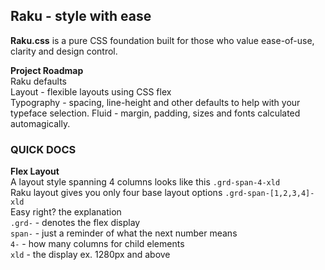 ## Raku - style with ease

**Raku.css** is a pure CSS foundation built for those who value ease-of-use, clarity and design control.  


**Project Roadmap**\
Raku defaults \
Layout - flexible layouts using CSS flex \
Typography - spacing, line-height and other defaults to help with your typeface selection.
Fluid - margin, padding, sizes and fonts calculated automagically. 

### QUICK DOCS
**Flex Layout**\
A layout style spanning 4 columns looks like this `.grd-span-4-xld`\
Raku layout gives you only four base layout options `.grd-span-[1,2,3,4]-xld`\
Easy right? the explanation\
`.grd-` - denotes the flex display\
`span-` - just a reminder of what the next number means\
`4-` - how many columns for child elements\
`xld` - the display ex. 1280px and above
